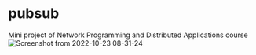 # pubsub
Mini project of Network Programming and Distributed Applications course
![Screenshot from 2022-10-23 08-31-24](https://user-images.githubusercontent.com/20601466/197793297-e5338d9a-c22c-429e-baa6-3aeb9fab3445.png)
